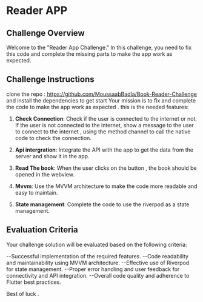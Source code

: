# Reader APP

## Challenge Overview
Welcome to the "Reader App Challenge." In this challenge, you need to fix this code and complete the missing parts to make the app work as expected.




## Challenge Instructions

clone the repo : https://github.com/MoussaabBadla/Book-Reader-Challenge
and install the dependencies  to get start 
Your mission is to fix and complete the code to make the app work as expected . 
this is the needed features: 

1. **Check Connection**: Check if the user is connected to the internet or not. If the user is not connected to the internet, show a message to the user to connect to the internet , using the method channel to call the native code to check the connection.

2. **Api intergration**: Integrate the API with the app to get the data from the server and show it in the app.

3. **Read The book**: When the user clicks on the button , the book should be opened in the webview.

4. **Mvvm**: Use the MVVM architecture to make the code more readable and easy to maintain.

5. **State management**: Complete the code to use the riverpod as a state management.


## Evaluation Criteria
Your challenge solution will be evaluated based on the following criteria:

 --Successful implementation of the required features.
 --Code readability and maintainability using MVVM architecture.
 --Effective use of Riverpod for state management.
 --Proper error handling and user feedback for connectivity and API integration.
 --Overall code quality and adherence to Flutter best practices.

Best of luck . 



